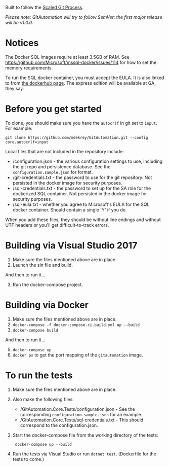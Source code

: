 Built to follow the [Scaled Git Process](https://medium.com/@matt.dekrey/a-better-git-branching-model-b3bc8b73e472).

_Please note: GitAutomation will try to follow SemVer: the first major release will be v1.0.0._

# Notices
The Docker SQL images require at least 3.5GB of RAM. See https://github.com/Microsoft/mssql-docker/issues/114 for how to set the memory requirements.

To run the SQL docker container, you must accept the EULA. It is also linked to from [the dockerhub page](https://hub.docker.com/r/microsoft/mssql-server-linux/). The express edition will be available at GA, they say. 

# Before you get started
To clone, you should make sure you have the `autocrlf` in git set to `input`. For example:

    git clone https://github.com/mdekrey/GitAutomation.git --config core.autocrlf=input

Local files that are not included in the repository include:

 * /configuration.json - the various configuration settings to use, including the git repo and persistence database. See the `configuration.sample.json` for format.
 * /git-credentials.txt - the password to use for the git repository. Not persisted in the docker image for security purposes.
 * /sql-credentials.txt - the password to set up for the SA role for the dockerized SQL container. Not persisted in the docker image for security purposes.
 * /sql-eula.txt - whether you agree to Microsoft's EULA for the SQL docker container. Should contain a single 'Y' if you do.

 When you add these files, they should be without line endings and without UTF headers or you'll get difficult-to-track errors.

# Building via Visual Studio 2017

1. Make sure the files mentioned above are in place.
2. Launch the sln file and build.

And then to run it...

3. Run the docker-compose project.

# Building via Docker

1. Make sure the files mentioned above are in place.
2. `docker-compose -f docker-compose.ci.build.yml up --build` 
4. `docker-compose build`

And then to run it...

5. `docker-compose up`
6. `docker ps` to get the port mapping of the `gitautomation` image.

# To run the tests

1. Make sure the files mentioned above are in place.
2. Also make the following files:

    * /GitAutomation.Core.Tests/configuration.json - See the corresponding `configuration.sample.json` for an example.
	* /GitAutomation.Core.Tests/sql-credentials.txt - This should correspond to the configuration.json.

3. Start the docker-compose file from the working directory of the tests:

        docker-compose up --build

4. Run the tests via Visual Studio or run `dotnet test`. (Dockerfile for the tests to come.)
